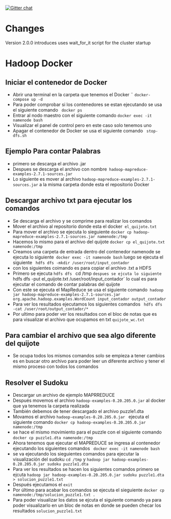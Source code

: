 [![Gitter chat](https://badges.gitter.im/gitterHQ/gitter.png)](https://gitter.im/big-data-europe/Lobby)

# Changes

Version 2.0.0 introduces uses wait_for_it script for the cluster startup

# Hadoop Docker

## Iniciar el contenedor de Docker 
 * Abrir una terminal en la carpeta que tenemos el Docker 
¨ `docker-compose up -d`
 * Para poder comprobar si los contenedores se estan ejecutando se usa el siguiente comando 
` docker ps`
* Entrar al nodo maestro con el siguiente comando
  `docker exec -it namenode bash`
* Visualizar el panel de control pero en este caso solo tenemos uno
* Apagar el contenedor de Docker se usa el siguiente comando
    ` stop-dfs.sh`
## Ejemplo Para contar Palabras
* primero se descarga el archivo .jar
* Despues se descarga el archivo con nombre` hadoop-mapreduce-examples-2.7.1-sources.jar`
* Lo siguiente es mover al archivo ` hadoop-mapreduce-examples-2.7.1-sources.jar ` a la misma carpeta donde esta el repositorio Docker
## Descargar archivo txt para ejecutar los comandos
* Se descarga el archivo y se comprime para realizar los comandos
* Mover el archivo al repositorio donde esta el docker` el_quijote.txt`
* Para mover el archivo se ejecuta lo sieguiente `docker cp hadoop-mapreduce-examples-2.7.1-sources.jar namenode:/tmp`
* Hacemos lo mismo para el archivo del quijote `docker cp el_quijote.txt namenode:/tmp`
* Creamos una carpeta de entrada dentro del contenedor namenode se ejecuta lo siguiente` docker exec -it namenode bash` luego se ejecuta el siguiente ` hdfs dfs -mkdir /user/root/input_contador`
*  con los siguientes coimando es para copiar el archivo .txt a HDFS
*  Primero se ejecuta `hdfs dfs ` cd /tmp ` despues se ejcuta lo siguiente ` hdfs dfs -put el_quijote.txt /user/root/input_contador` lo cual es para ejecutar el comando de contar  palabras del quijote
*  Con este se ejecuta el MapReduce se usa el siguiente comando` hadoop jar hadoop-mapreduce-examples-2.7.1-sources.jar org.apache.hadoop.examples.WordCount input_contador output_contador`
*  Para ver los resultados ejecutamos los siguientes comandos ` hdfs dfs -cat /user/root/output_contador/*`
*  Por ultimo para poder ver los resultados con el bloc de notas que es para visualizar el archivo que ocupamos en txt ` quijote_wc.txt `

## Para cambiar el archivo que sea algo diferente del quijote
* Se ocupa todos los mismos comandos solo se empieza a tener cambios es en buscar otro archivo para poder leer un diferente archivo y tener el mismo proceso con todos los comandos 
## Resolver el Sudoku 
* Descargar un archivo de ejemplo MAPRREDUCE
* Después movemos el archivo `hadoop-examples-0.20.205.0.jar` al docker que ya tenemos la carpeta realizada
* También debemos de tener descargado el archivo puzzle1.dta
* Movamos el archivo `hadoop-examples-0.20.205.0.jar ` ejecuta el siguiente comando ` docker cp hadoop-examples-0.20.205.0.jar namenode:/tmp  `
* se hace el mismo movimiento para el puzzle con el siguiente comando ` docker cp puzzle1.dta namenode:/tmp `
* Ahora tenemos que ejecutar el MAPREDUCE se ingresa al contenedor ejecutando los siguientes comandos ` docker exec -it namenode bash`
* se va ejecutando los sieguientes comandos para ejecutar la visualización del sudoku ` cd /tmp ` y ` hadoop jar hadoop-examples-0.20.205.0.jar sudoku puzzle1.dta `
* Para ver los resultados se hacen los siguientes comandos primero se ejcuta ` hadoop jar hadoop-examples-0.20.205.0.jar sudoku puzzle1.dta > solucion_puzzle1.txt `
* Después ejecutamos el `exit`
* Por último para acabar los comandos se ejecuta el sieguiente ` docker cp namenode:/tmp/solucion_puzzle1.txt . `
* Para poder visualizar los datos se ejcuta el siguiente comando ya para poder visualizarlo en un bloc de notas en donde se pueden checar los resultados `solucion_puzzle1.txt`

